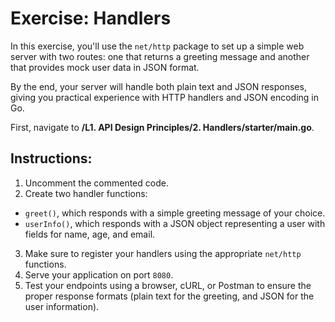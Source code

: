 # Exercise: Handlers

In this exercise, you'll use the `net/http` package to set up a simple web server with two routes: one that returns a greeting message and another that provides mock user data in JSON format.

By the end, your server will handle both plain text and JSON responses, giving you practical experience with HTTP handlers and JSON encoding in Go.

First, navigate to **/L1. API Design Principles/2. Handlers/starter/main.go**.

## Instructions:

1. Uncomment the commented code.
2. Create two handler functions:

- `greet()`, which responds with a simple greeting message of your choice.
- `userInfo()`, which responds with a JSON object representing a user with fields for name, age, and email.

3. Make sure to register your handlers using the appropriate `net/http` functions.
4. Serve your application on port `8080`.
5. Test your endpoints using a browser, cURL, or Postman to ensure the proper response formats (plain text for the greeting, and JSON for the user information).
